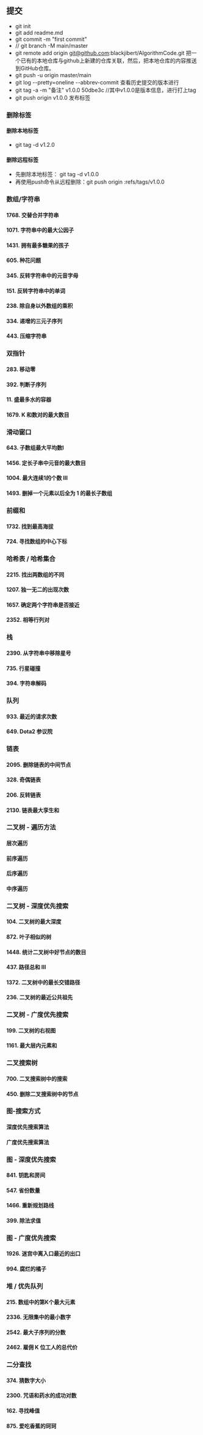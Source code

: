 ## 提交
- git init
- git add readme.md
- git commit -m "first commit"
- // git branch -M main/master
- git remote add origin git@github.com:blackjibert/AlgorithmCode.git 把一个已有的本地仓库与github上新建的仓库关联，然后，把本地仓库的内容推送到GitHub仓库。
- git push -u origin master/main
- git log --pretty=oneline --abbrev-commit 查看历史提交的版本进行
- git tag -a -m "备注" v1.0.0 50dbe3c //其中v1.0.0是版本信息，进行打上tag
- git push origin v1.0.0 发布标签

### 删除标签
#### 删除本地标签
- git tag -d v1.2.0
#### 删除远程标签
- 先删除本地标签： git tag -d v1.0.0  
- 再使用push命令从远程删除：git push origin :refs/tags/v1.0.0

### 数组/字符串
#### 1768. 交替合并字符串
#### 1071. 字符串中的最大公因子
#### 1431. 拥有最多糖果的孩子
#### 605. 种花问题
#### 345. 反转字符串中的元音字母
#### 151. 反转字符串中的单词
#### 238. 除自身以外数组的乘积
#### 334. 递增的三元子序列
#### 443. 压缩字符串

### 双指针
#### 283. 移动零
#### 392. 判断子序列
#### 11. 盛最多水的容器
#### 1679. K 和数对的最大数目

### 滑动窗口
#### 643. 子数组最大平均数I
#### 1456. 定长子串中元音的最大数目
#### 1004. 最大连续1的个数 III
#### 1493. 删掉一个元素以后全为 1 的最长子数组

### 前缀和
#### 1732. 找到最高海拔
#### 724. 寻找数组的中心下标

### 哈希表 / 哈希集合
#### 2215. 找出两数组的不同
#### 1207. 独一无二的出现次数
#### 1657. 确定两个字符串是否接近
#### 2352. 相等行列对

### 栈
#### 2390. 从字符串中移除星号
#### 735. 行星碰撞
#### 394. 字符串解码

### 队列
#### 933. 最近的请求次数
#### 649. Dota2 参议院

### 链表
#### 2095. 删除链表的中间节点
#### 328. 奇偶链表
#### 206. 反转链表
#### 2130. 链表最大孪生和

### 二叉树 - 遍历方法
#### 层次遍历
#### 前序遍历
#### 后序遍历
#### 中序遍历

### 二叉树 - 深度优先搜索
#### 104. 二叉树的最大深度
#### 872. 叶子相似的树
#### 1448. 统计二叉树中好节点的数目
#### 437. 路径总和 III
#### 1372. 二叉树中的最长交错路径
#### 236. 二叉树的最近公共祖先

### 二叉树 - 广度优先搜索
#### 199. 二叉树的右视图
#### 1161. 最大层内元素和

### 二叉搜索树
#### 700. 二叉搜索树中的搜索
#### 450. 删除二叉搜索树中的节点

### 图-搜索方式
#### 深度优先搜索算法
#### 广度优先搜索算法

### 图 - 深度优先搜索
#### 841. 钥匙和房间
#### 547. 省份数量
#### 1466. 重新规划路线 
#### 399. 除法求值
### 图 - 广度优先搜索
#### 1926. 迷宫中离入口最近的出口
#### 994. 腐烂的橘子

### 堆 / 优先队列
#### 215. 数组中的第K个最大元素
#### 2336. 无限集中的最小数字
#### 2542. 最大子序列的分数
#### 2462. 雇佣 K 位工人的总代价

### 二分查找
#### 374. 猜数字大小
#### 2300. 咒语和药水的成功对数
#### 162. 寻找峰值
#### 875. 爱吃香蕉的珂珂